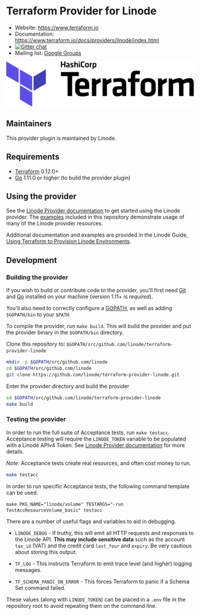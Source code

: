 # Terraform Provider for Linode

- Website: <https://www.terraform.io>
- Documentation: <https://www.terraform.io/docs/providers/linode/index.html>
- [![Gitter chat](https://badges.gitter.im/hashicorp-terraform/Lobby.png)](https://gitter.im/hashicorp-terraform/Lobby)
- Mailing list: [Google Groups](http://groups.google.com/group/terraform-tool)

<img src="https://raw.githubusercontent.com/hashicorp/terraform-website/master/public/img/logo-hashicorp.svg" width="600px">

## Maintainers

This provider plugin is maintained by Linode.

## Requirements

- [Terraform](https://www.terraform.io/downloads.html) 0.12.0+
- [Go](https://golang.org/doc/install) 1.11.0 or higher (to build the provider plugin)

## Using the provider

See the [Linode Provider documentation](https://www.terraform.io/docs/providers/linode/index.html) to get started using the Linode provider.  The [examples](https://github.com/linode/terraform-provider-linode/tree/main/examples) included in this repository demonstrate usage of many of the Linode provider resources.

Additional documentation and examples are provided in the Linode Guide, [Using Terraform to Provision Linode Environments](https://linode.com/docs/platform/how-to-build-your-infrastructure-using-terraform-and-linode/).

## Development

### Building the provider

If you wish to build or contribute code to the provider, you'll first need [Git](https://git-scm.com/downloads) and [Go](http://www.golang.org) installed on your machine (version 1.11+ is *required*).

You'll also need to correctly configure a [GOPATH](http://golang.org/doc/code.html#GOPATH), as well as adding `$GOPATH/bin` to your `$PATH`.

To compile the provider, run `make build`. This will build the provider and put the provider binary in the `$GOPATH/bin` directory.

Clone this repository to: `$GOPATH/src/github.com/linode/terraform-provider-linode`

```sh
mkdir -p $GOPATH/src/github.com/linode
cd $GOPATH/src/github.com/linode
git clone https://github.com/linode/terraform-provider-linode.git
```

Enter the provider directory and build the provider

```sh
cd $GOPATH/src/github.com/linode/terraform-provider-linode
make build
```

### Testing the provider

In order to run the full suite of Acceptance tests, run `make testacc`. Acceptance testing will require the `LINODE_TOKEN` variable to be populated with a Linode APIv4 Token.  See [Linode Provider documentation](https://www.terraform.io/docs/providers/linode/index.html) for more details.

*Note:* Acceptance tests create real resources, and often cost money to run.

```sh
make testacc
```

In order to run specific Acceptance tests, the following command template can be used.

```shell
make PKG_NAME="linode/volume" TESTARGS="-run TestAccResourceVolume_basic" testacc
```

There are a number of useful flags and variables to aid in debugging.

- `LINODE_DEBUG` - If truthy, this will emit all HTTP requests and responses to the Linode API.  **This may include sensitive data** such as the account `tax_id` (VAT) and the credit card `last_four` and `expiry`.  Be very cautious about storing this output.

- `TF_LOG` - This instructs Terraform to emit trace level (and higher) logging messages.

- `TF_SCHEMA_PANIC_ON_ERROR` - This forces Terraform to panic if a Schema Set command failed.

These values (along with `LINODE_TOKEN`) can be placed in a `.env` file in the repository root to avoid repeating them on the command line.

